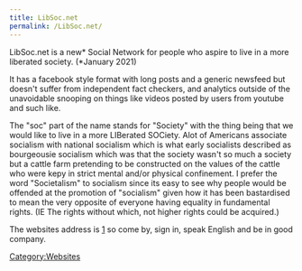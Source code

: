 ```yaml
---
title: LibSoc.net
permalink: /LibSoc.net/
---
```


LibSoc.net is a new\* Social Network for people who aspire to live in a
more liberated society. (\*January 2021)

It has a facebook style format with long posts and a generic newsfeed
but doesn't suffer from independent fact checkers, and analytics outside
of the unavoidable snooping on things like videos posted by users from
youtube and such like.

The "soc" part of the name stands for "Society" with the thing being
that we would like to live in a more LIBerated SOCiety. Alot of
Americans associate socialism with national socialism which is what
early socialists described as bourgeousie socialism which was that the
society wasn't so much a society but a cattle farm pretending to be
constructed on the values of the cattle who were kepy in strict mental
and/or physical confinement. I prefer the word "Societalism" to
socialism since its easy to see why people would be offended at the
promotion of "socialism" given how it has been bastardised to mean the
very opposite of everyone having equality in fundamental rights. (IE The
rights without which, not higher rights could be acquired.)

The websites address is [1](https://libsoc.net) so come by, sign in,
speak English and be in good company.

[Category:Websites](Category:Websites "wikilink")